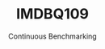 ---
layout: docu
title: IMDBQ109
subtitle: Continuous Benchmarking
selected: IMDB
expanded: Benchmarking
benchmark: /individual_results/IMDBQ109.html
---